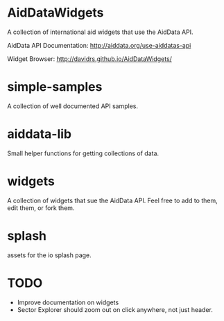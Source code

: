 AidDataWidgets
==============

A collection of international aid widgets that use the AidData API.

AidData API Documentation: http://aiddata.org/use-aiddatas-api

Widget Browser: http://davidrs.github.io/AidDataWidgets/


simple-samples
==============

A collection of well documented API samples.


aiddata-lib
==============

Small helper functions for getting collections of data.


widgets
==============

A collection of widgets that sue the AidData API. Feel free to add to them, edit them, or fork them.


splash
==============

assets for the io splash page.


TODO
=====

- Improve documentation on widgets
- Sector Explorer should zoom out on click anywhere, not just header.
